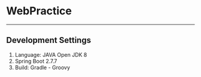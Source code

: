 # WebPractice
------------
## Development Settings
1. Language: JAVA Open JDK 8
2. Spring Boot 2.7.7
3. Build: Gradle - Groovy